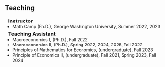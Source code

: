 <h2 id="teaching" style="margin: 2px 0px 20px;">Teaching</h2>
<h3 style="margin:0 10px 0;">Instructor</h3>

<ul style="margin:0 0 5px;">
  <li><autocolor>Math Camp (Ph.D.), George Washington University, Summer 2022, 2023</autocolor></li>
</ul>

<h3 style="margin:0 10px 0;">Teaching Assistant</h3>

<ul style="margin:0 0 20px;">
  <li><autocolor>Macroeconomics I, (Ph.D.), Fall 2022</autocolor></li>
  <li><autocolor>Macroeconomics II, (Ph.D.), Spring 2022, 2024, 2025, Fall 2022</autocolor></li>
  <li><autocolor>Principles of Mathematics for Economics, (undergraduate), Fall 2023</autocolor></li>
  <li><autocolor>Principle of Economics II, (undergraduate), Fall 2021, Spring 2023, Fall 2024</autocolor></li>
</ul>
